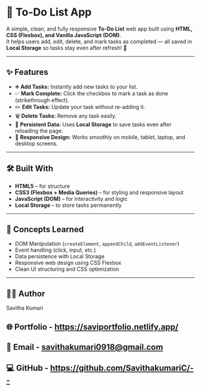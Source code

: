 # 📝 To-Do List App

A simple, clean, and fully responsive **To-Do List** web app built using **HTML, CSS (Flexbox), and Vanilla JavaScript (DOM)**.  
It helps users add, edit, delete, and mark tasks as completed — all saved in **Local Storage** so tasks stay even after refresh! 🌈

---

## ✨ Features

- ➕ **Add Tasks:** Instantly add new tasks to your list.  
- ✅ **Mark Complete:** Click the checkbox to mark a task as done (strikethrough effect).  
- ✏️ **Edit Tasks:** Update your task without re-adding it.  
- 🗑️ **Delete Tasks:** Remove any task easily.  
- 💾 **Persistent Data:** Uses **Local Storage** to save tasks even after reloading the page.  
- 📱 **Responsive Design:** Works smoothly on mobile, tablet, laptop, and desktop screens.

---

## 🛠️ Built With

- **HTML5** – for structure  
- **CSS3 (Flexbox + Media Queries)** – for styling and responsive layout  
- **JavaScript (DOM)** – for interactivity and logic  
- **Local Storage** – to store tasks permanently  

---

## 🧠 Concepts Learned

- DOM Manipulation (`createElement`, `appendChild`, `addEventListener`)  
- Event handling (click, input, etc.)  
- Data persistence with Local Storage  
- Responsive web design using CSS Flexbox  
- Clean UI structuring and CSS optimization  

---

## 👩‍💻 Author
Savitha Kumari

## 🌐 Portfolio -  https://saviportfolio.netlify.app/

## 💌 Email - savithakumari0918@gmail.com

## 💻 GitHub - https://github.com/SavithakumariC/--

